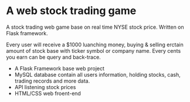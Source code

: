# A web stock trading game
A stock trading web game base on real time NYSE stock price.
Written on Flask framework.

Every user will receive a $1000 luanching money, buying & selling erctain amount of stock base with ticker symbol or company name. Every cents you earn can be query and back-trace.

- A Flask Framework base web project
- MySQL database contain all users information, holding stocks, cash, trading records and more data.
- API listening stock prices
- HTML/CSS web froent-end
